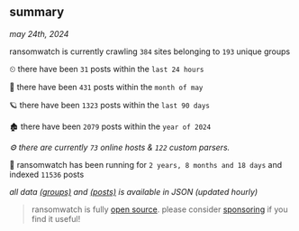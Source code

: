 
## summary
_may 24th, 2024_

ransomwatch is currently crawling `384` sites belonging to `193` unique groups

⏲ there have been `31` posts within the `last 24 hours`

🦈 there have been `431` posts within the `month of may`

🪐 there have been `1323` posts within the `last 90 days`

🏚 there have been `2079` posts within the `year of 2024`

_⚙️ there are currently `73` online hosts & `122` custom parsers._

🦕 ransomwatch has been running for `2 years, 8 months and 18 days` and indexed `11536` posts

_all data  [(groups)](http://ransomwhat.telemetry.ltd/groups) and [(posts)](http://ransomwhat.telemetry.ltd/posts) is available in JSON (updated hourly)_

> ransomwatch is fully [open source](https://github.com/joshhighet/ransomwatch#ransomwatch--). please consider [sponsoring](https://github.com/sponsors/joshhighet) if you find it useful!
